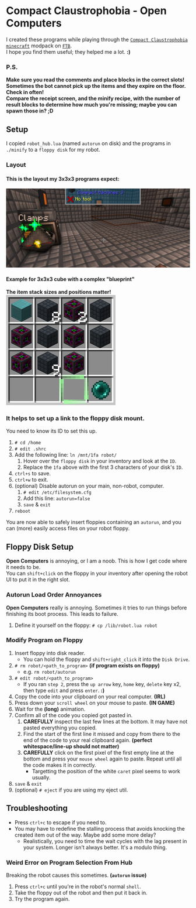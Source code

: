 # Compact Claustrophobia - Open Computers
I created these programs while playing through the [`Compact Claustrophobia`](https://www.curseforge.com/minecraft/modpacks/compact-claustrophobia) [`minecraft`](https://www.minecraft.net) modpack on [`FTB`](https://www.feed-the-beast.com/).  
I hope you find them useful; they helped me a lot. **:)**

### P.S.
**Make sure you read the comments and place blocks in the correct slots!**  
**Sometimes the bot cannot pick up the items and they expire on the floor. Check in often!**  
**Compare the receipt screen, and the minify recipe, with the number of result blocks to determine how much you're missing; maybe you can spawn those in? ;D**

## Setup
I copied `robot_hub.lua` (named `autorun` on disk) and the programs in `./minify` to a `floppy disk` for my robot.  

### Layout
#### This is the layout my **3x3x3** programs expect:  
![turtle is facing the cube, right corner, two blocks between them](./img/3x3x3-minifySetup.png "3x3x3-minifySetup")

#### Example for **3x3x3 cube** with a complex "blueprint"  
**The item stack sizes and positions matter!**  
![recipe to build an intricate cube layout with the 3x3x3 program](img/3x3x3setup.png "3x3x3 controled blueprint")

### It helps to set up a link to the floppy disk mount.  
You need to know its ID to set this up.
1. `# cd /home`
2. `# edit .shrc`
3. Add the following line: `ln /mnt/1fa robot/`
    1. Hover over the `floppy disk` in your inventory and look at the `ID`.
    2. Replace the `1fa` above with the first 3 characters of your disk's `ID`.
4. `ctrl+s` to save.
5. `ctrl+w` to exit.
6. (optional) Disable autorun on your main, non-robot, computer.
   1. `# edit /etc/filesystem.cfg`
   2. Add this line: `autorun=false`
   3. `save` & `exit`
7. `reboot`  

You are now able to safely insert floppies containing an `autorun`, and you can (more) easily access files on your robot floppy.

## Floppy Disk Setup
**Open Computers** is annoying, or I am a noob. This is how I get code where it needs to be.  
You can `shift+click` on the floppy in your inventory after opening the robot UI to put it in the right slot.

### Autorun Load Order Annoyances
**Open Computers** really is annoying. Sometimes it tries to run things before finishing its boot process. This leads to failure.
1. Define it yourself on the floppy: `# cp /lib/robot.lua robot`

### Modify Program on Floppy
1. Insert floppy into disk reader.
   - You can hold the floppy and `shift+right_click` it into the `Disk Drive`.
2. `# rm robot/<path_to_program>` **(if program exists on floppy)**
    - e.g. `rm robot/autorun`
3. `# edit robot/<path_to_program>`
    - If you ran `step 2`, press the `up arrow` key, `home` key, `delete` key x2, then type `edit` and press `enter`. **:)**
4. Copy the code into your clipboard on your real computer. **(IRL)**
5. Press down your `scroll wheel` on your mouse to paste. **(IN GAME)**
6. Wait for the **(long)** animation.
7. Confirm all of the code you copied got pasted in.
   1. **CAREFULLY** inspect the last few lines at the bottom. It may have not pasted everything you copied.  
   2. Find the start of the first line it missed and copy from there to the end of the code to your real clipboard again. **(perfect whitespace/line-up should not matter)**  
   3. **CAREFULLY** click on the first pixel of the first empty line at the bottom and press your `mouse wheel` again to paste. Repeat until all the code makes it in correctly.
      - Targetting the position of the white `caret` pixel seems to work usually.
8. `save` & `exit`
9.  (optional) `# eject` if you are using my eject util.

## Troubleshooting  
- Press `ctrl+c` to escape if you need to.
- You may have to redefine the stalling process that avoids knocking the created item out of the way. Maybe add some more delay?
    - Realistically, you need to time the wait cycles with the lag present in your system. Longer isn't always better. It's a modulo thing.

### Weird Error on Program Selection From Hub
Breaking the robot causes this sometimes. **(`autorun` issue)**
1. Press `ctrl+c` until you're in the robot's normal `shell`.
2. Take the floppy out of the robot and then put it back in.
3. Try the program again.
